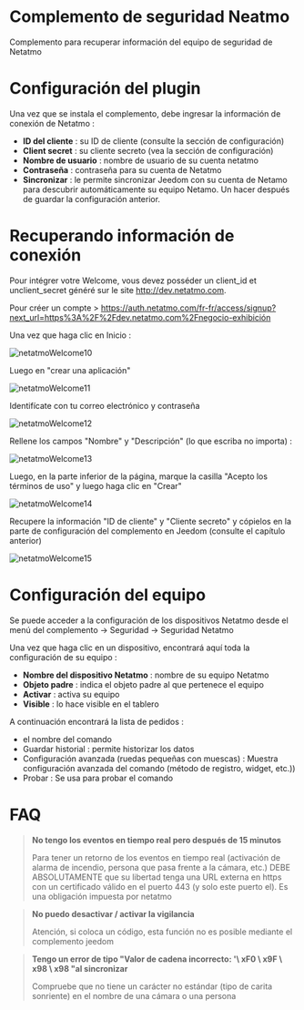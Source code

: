 # Complemento de seguridad Neatmo

Complemento para recuperar información del equipo de seguridad de Netatmo

# Configuración del plugin

Una vez que se instala el complemento, debe ingresar la información de conexión de Netatmo :

-   **ID del cliente** : su ID de cliente (consulte la sección de configuración)
-   **Client secret** : su cliente secreto (vea la sección de configuración)
-   **Nombre de usuario** : nombre de usuario de su cuenta netatmo
-   **Contraseña** : contraseña para su cuenta de Netatmo
-   **Sincronizar** : le permite sincronizar Jeedom con su cuenta de Netamo para descubrir automáticamente su equipo Netamo. Un
    hacer después de guardar la configuración anterior.

# Recuperando información de conexión

Pour intégrer votre Welcome, vous devez posséder un client\_id et unclient\_secret généré sur le site <http://dev.netatmo.com>.

Pour créer un compte > https://auth.netatmo.com/fr-fr/access/signup?next_url=https%3A%2F%2Fdev.netatmo.com%2Fnegocio-exhibición

Una vez que haga clic en Inicio :

![netatmoWelcome10](./images/netatmoWelcome10.png)

Luego en "crear una aplicación"

![netatmoWelcome11](./images/netatmoWelcome11.png)

Identifícate con tu correo electrónico y contraseña

![netatmoWelcome12](./images/netatmoWelcome12.png)

Rellene los campos "Nombre" y "Descripción" (lo que escriba no importa) :

![netatmoWelcome13](./images/netatmoWelcome13.png)

Luego, en la parte inferior de la página, marque la casilla "Acepto los términos de uso" y luego haga clic en "Crear"

![netatmoWelcome14](./images/netatmoWelcome14.png)

Recupere la información "ID de cliente" y "Cliente secreto" y cópielos en la parte de configuración del complemento en Jeedom (consulte el capítulo anterior)

![netatmoWelcome15](./images/netatmoWelcome15.png)

# Configuración del equipo

Se puede acceder a la configuración de los dispositivos Netatmo desde el menú del complemento -> Seguridad -> Seguridad Netatmo

Una vez que haga clic en un dispositivo, encontrará aquí toda la configuración de su equipo :

-   **Nombre del dispositivo Netatmo** : nombre de su equipo Netatmo
-   **Objeto padre** : indica el objeto padre al que pertenece el equipo
-   **Activar** : activa su equipo
-   **Visible** : lo hace visible en el tablero

A continuación encontrará la lista de pedidos :

-   el nombre del comando
-   Guardar historial : permite historizar los datos
-   Configuración avanzada (ruedas pequeñas con muescas) : Muestra
    configuración avanzada del comando (método de registro, widget, etc.))
-   Probar : Se usa para probar el comando

# FAQ

>**No tengo los eventos en tiempo real pero después de 15 minutos**
>
>Para tener un retorno de los eventos en tiempo real (activación de alarma de incendio, persona que pasa frente a la cámara, etc.) DEBE ABSOLUTAMENTE que su libertad tenga una URL externa en https con un certificado válido en el puerto 443 (y solo este puerto el). Es una obligación impuesta por netatmo

>**No puedo desactivar / activar la vigilancia**
>
>Atención, si coloca un código, esta función no es posible mediante el complemento jeedom

>**Tengo un error de tipo "Valor de cadena incorrecto: '\ xF0 \ x9F \ x98 \ x98 "al sincronizar**
>
>Compruebe que no tiene un carácter no estándar (tipo de carita sonriente) en el nombre de una cámara o una persona
